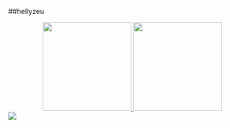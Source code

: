 ##hellyzeu

<div align="center">
  <a href="https://github.com/hellyzeu">
  <img height="180em" src="https://github-readme-stats.vercel.app/api?username=hellyzeu&show_icons=true&theme=dracula&include_all_commits=true&count_private=true"/>
  <img height="180em" src="https://github-readme-stats.vercel.app/api/top-langs/?username=hellyzeu&layout=compact&langs_count=7&theme=dracula"/>
</div>
<a href="https://www.linkedin.com/in/hellyzeu-hellyzeu-69b47a228/" target="_blank"><img src="https://img.shields.io/badge/-LinkedIn-%230077B5?style=for-the-badge&logo=linkedin&logoColor=white" target="_blank"></a>

  ##
